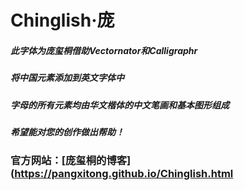 # Chinglish·庞
##### 此字体为庞玺桐借助Vectornator和Calligraphr
##### 将中国元素添加到英文字体中
##### 字母的所有元素均由华文楷体的中文笔画和基本图形组成
##### 希望能对您的创作做出帮助！
### 官方网站：[庞玺桐的博客](https://pangxitong.github.io/Chinglish.html
